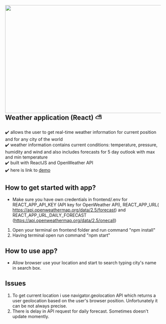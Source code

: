 <img src="https://user-images.githubusercontent.com/102720711/203282659-4a5e7ae5-2bc6-49b5-ac51-d779fe357d6c.png" width="550" height="350" align = "right" margin-top = "100"/> 

## Weather application (React) :partly_sunny:

:heavy_check_mark: allows the user to get real-time  weather information for current position and for any city of the world</br>
:heavy_check_mark: weather information contains current conditions: temperature, pressure, humidity and wind and also includes forecasts for 5 day outlook with max and min temperature</br>
:heavy_check_mark: built with ReactJS and OpenWeather API </br>
:heavy_check_mark: here is link to [demo](https://weathering-with-you.onrender.com)


## How to get started with app?
- Make sure you have own credentials in frontend/.env for REACT_APP_API_KEY (API key for OpenWeather API),  REACT_APP_URL( https://api.openweathermap.org/data/2.5/forecast) and REACT_APP_URL_DAILY_FORECAST (https://api.openweathermap.org/data/2.5/onecall)
1. Open your terminal on frontend folder and run command "npm install"
3. Having terminal open run command "npm start"

## How to use app? 
- Allow browser use your location and start to search typing city's name in search box.

## Issues
1. To get current location i use navigator.geolocation API which returns a user geolocation based on the user's browser position. Unfortunately it can be not always precise. 
2. There is delay in API request for daily forecast. Sometimes doesn't update momently.
